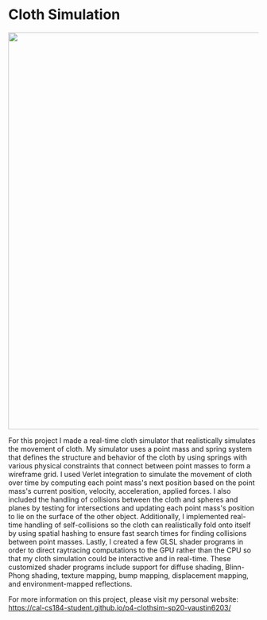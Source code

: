 # Cloth Simulation
<p>
<img src="http://www.w3.org/1999/xhtml" width="800px" />
</p>
For this project I made a real-time cloth simulator that realistically simulates the movement of cloth. My simulator uses a point mass and spring system that defines the structure and behavior of the cloth by using springs with various physical constraints that connect between point masses to form a wireframe grid. I used Verlet integration to simulate the movement of cloth over time by computing each point mass's next position based on the point mass's current position, velocity, acceleration, applied forces. I also included the handling of collisions between the cloth and spheres and planes by testing for intersections and updating each point mass's position to lie on the surface of the other object. Additionally, I implemented real-time handling of self-collisions so the cloth can realistically fold onto itself by using spatial hashing to ensure fast search times for finding collisions between point masses. Lastly, I created a few GLSL shader programs in order to direct raytracing computations to the GPU rather than the CPU so that my cloth simulation could be interactive and in real-time. These customized shader programs include support for diffuse shading, Blinn-Phong shading, texture mapping, bump mapping, displacement mapping, and environment-mapped reflections. 

For more information on this project, please visit my personal website:
https://cal-cs184-student.github.io/p4-clothsim-sp20-vaustin6203/
